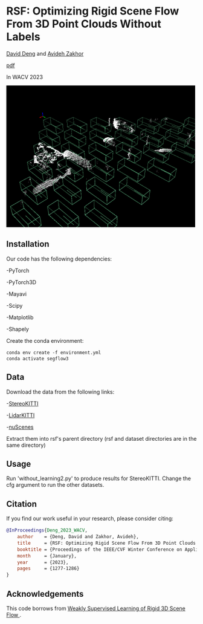 # RSF: Optimizing Rigid Scene Flow From 3D Point Clouds Without Labels

[David Deng](https://davezdeng8.github.io/) and [Avideh Zakhor](http://www-video.eecs.berkeley.edu/~avz/)

[pdf](https://openaccess.thecvf.com/content/WACV2023/papers/Deng_RSF_Optimizing_Rigid_Scene_Flow_From_3D_Point_Clouds_Without_WACV_2023_paper.pdf)

In WACV 2023

<img src="optimization.gif" width="500">

## Installation
Our code has the following dependencies:

-PyTorch

-PyTorch3D

-Mayavi

-Scipy

-Matplotlib

-Shapely

Create the conda environment:

```angular2html
conda env create -f environment.yml
conda activate segflow3
```

## Data
Download the data from the following links:

-[StereoKITTI](https://drive.google.com/file/d/1j4-0QINSmqJYseIONSK2hbW_-9DLQ8Ak/view?usp=sharing)

-[LidarKITTI](https://drive.google.com/file/d/1FmBD_c5q0O7JMd9ufKyHkuMg7V0bRR_f/view?usp=sharing)

-[nuScenes](https://drive.google.com/file/d/1mCjDqJzaMdW0iiM2N2J5BNvo04dAvTbx/view)

Extract them into rsf's parent directory 
(rsf and dataset directories are in the same directory)

## Usage
Run 'without_learning2.py' to produce results for StereoKITTI. 
Change the cfg argument to run the other datasets. 

## Citation

If you find our work useful in your research, please consider citing:
```BibTeX
@InProceedings{Deng_2023_WACV,
    author    = {Deng, David and Zakhor, Avideh},
    title     = {RSF: Optimizing Rigid Scene Flow From 3D Point Clouds Without Labels},
    booktitle = {Proceedings of the IEEE/CVF Winter Conference on Applications of Computer Vision (WACV)},
    month     = {January},
    year      = {2023},
    pages     = {1277-1286}
}
```

## Acknowledgements

This code borrows from [Weakly Supervised Learning of Rigid 3D Scene Flow
](https://github.com/zgojcic/Rigid3DSceneFlow).
